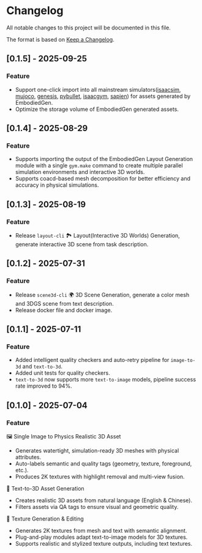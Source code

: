 # Changelog

All notable changes to this project will be documented in this file.

The format is based on [Keep a Changelog](http://keepachangelog.com/en/1.0.0).


## [0.1.5] - 2025-09-25
### Feature
- Support one-click import into all mainstream simulators([isaacsim](https://github.com/isaac-sim/IsaacSim), [mujoco](https://github.com/google-deepmind/mujoco), [genesis](https://github.com/Genesis-Embodied-AI/Genesis), [pybullet](https://github.com/bulletphysics/bullet3), [isaacgym](https://github.com/isaac-sim/IsaacGymEnvs), [sapien](https://github.com/haosulab/SAPIEN)) for assets generated by EmbodiedGen.
- Optimize the storage volume of EmbodiedGen generated assets.

## [0.1.4] - 2025-08-29
### Feature
- Supports importing the output of the EmbodiedGen Layout Generation module with a single `gym.make` command to create multiple parallel simulation environments and interactive 3D worlds.
- Supports coacd-based mesh decomposition for better efficiency and accuracy in physical simulations.

## [0.1.3] - 2025-08-19
### Feature
- Release `layout-cli` 🏞️ Layout(Interactive 3D Worlds) Generation, generate interactive 3D scene from task description.


## [0.1.2] - 2025-07-31
### Feature
- Release `scene3d-cli` 🌍 3D Scene Generation, generate a color mesh and 3DGS scene from text description.
- Release docker file and docker image.


## [0.1.1] - 2025-07-11
### Feature
- Added intelligent quality checkers and auto-retry pipeline for `image-to-3d` and `text-to-3d`.
- Added unit tests for quality checkers.
- `text-to-3d` now supports more `text-to-image` models, pipeline success rate improved to 94%.

## [0.1.0] - 2025-07-04
### Feature
🖼️ Single Image to Physics Realistic 3D Asset
- Generates watertight, simulation-ready 3D meshes with physical attributes.
- Auto-labels semantic and quality tags (geometry, texture, foreground, etc.).
- Produces 2K textures with highlight removal and multi-view fusion.

📝 Text-to-3D Asset Generation
- Creates realistic 3D assets from natural language (English & Chinese).
- Filters assets via QA tags to ensure visual and geometric quality.

🎨 Texture Generation & Editing
- Generates 2K textures from mesh and text with semantic alignment.
- Plug-and-play modules adapt text-to-image models for 3D textures.
- Supports realistic and stylized texture outputs, including text textures.

